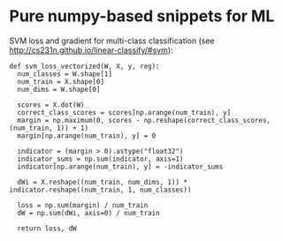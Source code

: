 # Pure numpy-based snippets for ML
SVM loss and gradient for multi-class classification (see http://cs231n.github.io/linear-classify/#svm):
```
def svm_loss_vectorized(W, X, y, reg):
  num_classes = W.shape[1]
  num_train = X.shape[0]
  num_dims = W.shape[0]
    
  scores = X.dot(W)
  correct_class_scores = scores[np.arange(num_train), y]
  margin = np.maximum(0, scores - np.reshape(correct_class_scores, (num_train, 1)) + 1)
  margin[np.arange(num_train), y] = 0

  indicator = (margin > 0).astype("float32")
  indicator_sums = np.sum(indicator, axis=1)
  indicator[np.arange(num_train), y] = -indicator_sums

  dWi = X.reshape((num_train, num_dims, 1)) * indicator.reshape((num_train, 1, num_classes))

  loss = np.sum(margin) / num_train
  dW = np.sum(dWi, axis=0) / num_train

  return loss, dW
```
